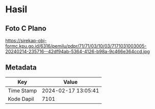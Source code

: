 # Hasil

## Foto C Plano

https://sirekap-obj-formc.kpu.go.id/6316/pemilu/pdpr/71/71/03/10/03/7171031003005-20240214-235716--42df94ab-5364-4126-b98a-9c466e364ccd.jpg


## Metadata

| Key        | Value               |
| ---------- | ------------------- |
| Time Stamp | 2024-02-17 13:05:41 |
| Kode Dapil | 7101                |



